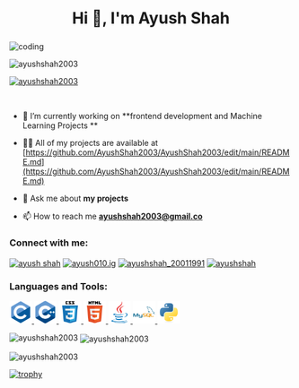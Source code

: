 <h1 align="center">Hi 👋, I'm Ayush Shah</h1>
<h3 align="center"></h3>
<img align="center" alt="coding" width="1200" src="https://user-images.githubusercontent.com/55389276/140866485-8fb1c876-9a8f-4d6a-98dc-08c4981eaf70.gif">
<p align="left"> <img src="https://komarev.com/ghpvc/?username=ayushshah2003&label=Profile%20views&color=0e75b6&style=flat" alt="ayushshah2003" /> </p>

<p align="left"> <a href="https://github.com/ryo-ma/github-profile-trophy"><img src="https://github-profile-trophy.vercel.app/?username=ayushshah2003" alt="ayushshah2003" /></a> </p>

<p align="left"> <a href="https://twitter.com/" target="blank"><img src="https://img.shields.io/twitter/follow/?logo=twitter&style=for-the-badge" alt="" /></a> </p>

- 🔭 I’m currently working on **frontend development and Machine Learning Projects **

- 👨‍💻 All of my projects are available at [https://github.com/AyushShah2003/AyushShah2003/edit/main/README.md](https://github.com/AyushShah2003/AyushShah2003/edit/main/README.md)

- 💬 Ask me about **my projects**

- 📫 How to reach me **ayushshah2003@gmail.co**

<h3 align="left">Connect with me:</h3>
<p align="left">
<a href="https://fb.com/ayush shah" target="blank"><img align="center" src="https://raw.githubusercontent.com/rahuldkjain/github-profile-readme-generator/master/src/images/icons/Social/facebook.svg" alt="ayush shah" height="30" width="40" /></a>
<a href="https://instagram.com/ayush010.ig" target="blank"><img align="center" src="https://raw.githubusercontent.com/rahuldkjain/github-profile-readme-generator/master/src/images/icons/Social/instagram.svg" alt="ayush010.ig" height="30" width="40" /></a>
<a href="https://www.hackerearth.com/ayushshah_20011991" target="blank"><img align="center" src="https://raw.githubusercontent.com/rahuldkjain/github-profile-readme-generator/master/src/images/icons/Social/hackerearth.svg" alt="ayushshah_20011991" height="30" width="40" /></a>
<a href="https://auth.geeksforgeeks.org/user/ayushshah" target="blank"><img align="center" src="https://raw.githubusercontent.com/rahuldkjain/github-profile-readme-generator/master/src/images/icons/Social/geeks-for-geeks.svg" alt="ayushshah" height="30" width="40" /></a>
</p>

<h3 align="left">Languages and Tools:</h3>
<p align="left"> <a href="https://www.cprogramming.com/" target="_blank" rel="noreferrer"> <img src="https://raw.githubusercontent.com/devicons/devicon/master/icons/c/c-original.svg" alt="c" width="40" height="40"/> </a> <a href="https://www.w3schools.com/cpp/" target="_blank" rel="noreferrer"> <img 
src="https://raw.githubusercontent.com/devicons/devicon/master/icons/cplusplus/cplusplus-original.svg" alt="cplusplus" width="40" height="40"/> </a> <a href="https://www.w3schools.com/css/" target="_blank" rel="noreferrer"> <img src="https://raw.githubusercontent.com/devicons/devicon/master/icons/css3/css3-original-wordmark.svg" alt="css3" width="40" height="40"/> </a> <a href="https://www.w3.org/html/" target="_blank" rel="noreferrer"> <img src="https://raw.githubusercontent.com/devicons/devicon/master/icons/html5/html5-original-wordmark.svg" alt="html5" width="40" height="40"/> </a> <a href="https://www.java.com" target="_blank" rel="noreferrer"> <img src="https://raw.githubusercontent.com/devicons/devicon/master/icons/java/java-original.svg" alt="java" width="40" height="40"/> </a> <a href="https://www.mysql.com/" target="_blank" rel="noreferrer"> <img src="https://raw.githubusercontent.com/devicons/devicon/master/icons/mysql/mysql-original-wordmark.svg" alt="mysql" width="40" height="40"/> </a> <a href="https://www.python.org" target="_blank" rel="noreferrer"> <img src="https://raw.githubusercontent.com/devicons/devicon/master/icons/python/python-original.svg" alt="python" width="40" height="40"/> </a> </p>

<p><img align="left" src="https://github-readme-stats.vercel.app/api/top-langs?username=ayushshah2003&show_icons=true&locale=en&layout=compact" alt="ayushshah2003" /></p>

<p>&nbsp;<img align="center" src="https://github-readme-stats.vercel.app/api?username=ayushshah2003&show_icons=true&locale=en" alt="ayushshah2003" /></p>

<p><img align="center" src="https://github-readme-streak-stats.herokuapp.com/?user=ayushshah2003&" alt="ayushshah2003" /></p>

[![trophy](https://github-profile-trophy.vercel.app/?username=ryo-ma)](https://github.com/ryo-ma/github-profile-trophy)
